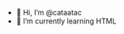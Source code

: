 - 👋 Hi, I’m @cataatac
- 🌱 I’m currently learning HTML

<!---
cataatac/cataatac is a ✨ special ✨ repository because its `README.md` (this file) appears on your GitHub profile.
You can click the Preview link to take a look at your changes.
--->

